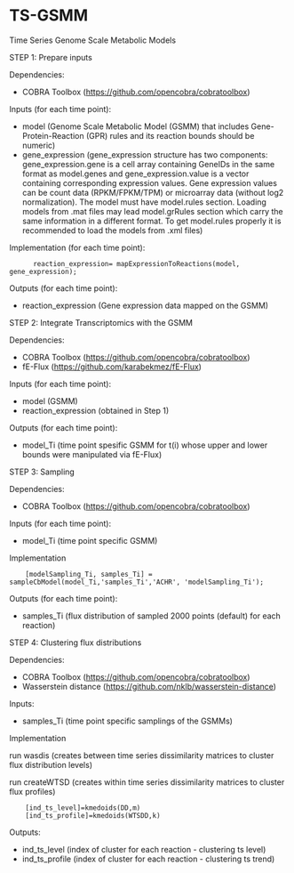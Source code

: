 # TS-GSMM
Time Series Genome Scale Metabolic Models

STEP 1: Prepare inputs

Dependencies:    
* COBRA Toolbox (https://github.com/opencobra/cobratoolbox)
  
Inputs (for each time point):
* model (Genome Scale Metabolic Model (GSMM) that includes Gene-Protein-Reaction (GPR) rules and its reaction bounds should be numeric)
* gene_expression
(gene_expression structure has two components: gene_expression.gene is a cell array containing GeneIDs in the same format as model.genes and gene_expression.value is a vector containing corresponding expression values. Gene expression values can be count data (RPKM/FPKM/TPM) or microarray data (without log2 normalization). The model must have model.rules section. Loading models from .mat files may lead model.grRules section which carry the same information in a different format. To get model.rules properly it is recommended to load the models from .xml files)

Implementation (for each time point):

          reaction_expression= mapExpressionToReactions(model, gene_expression);

Outputs (for each time point):
* reaction_expression (Gene expression data mapped on the GSMM)

STEP 2: Integrate Transcriptomics with the GSMM

Dependencies:
* COBRA Toolbox (https://github.com/opencobra/cobratoolbox)
* fE-Flux (https://github.com/karabekmez/fE-Flux)
  
Inputs (for each time point):
* model (GSMM)
* reaction_expression (obtained in Step 1)
       
Outputs (for each time point): 
* model_Ti (time point spesific GSMM for t(i) whose upper and lower bounds were manipulated via fE-Flux) 


STEP 3: Sampling

Dependencies:
* COBRA Toolbox (https://github.com/opencobra/cobratoolbox)

Inputs (for each time point):
* model_Ti (time point specific GSMM)

Implementation 

        [modelSampling_Ti, samples_Ti] = sampleCbModel(model_Ti,'samples_Ti','ACHR', 'modelSampling_Ti');
       
Outputs (for each time point): 
* samples_Ti (flux distribution of sampled 2000 points (default) for each reaction)

STEP 4: Clustering flux distributions

Dependencies:
* COBRA Toolbox (https://github.com/opencobra/cobratoolbox)
* Wasserstein distance (https://github.com/nklb/wasserstein-distance)

Inputs:
* samples_Ti (time point specific samplings of the GSMMs)

Implementation 

run wasdis (creates between time series dissimilarity matrices to cluster flux distribution levels)

run createWTSD (creates within time series dissimilarity matrices to cluster flux profiles)

        [ind_ts_level]=kmedoids(DD,m)
        [ind_ts_profile]=kmedoids(WTSDD,k)
       
Outputs: 
* ind_ts_level (index of cluster for each reaction - clustering ts level)
* ind_ts_profile (index of cluster for each reaction - clustering ts trend)
